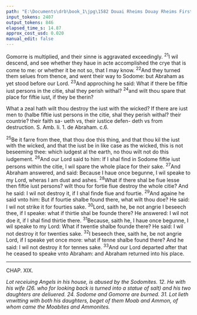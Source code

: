 ```yaml
---
path: "E:\Documents\drb\book_1\jpg\1582 Douai Rheims Douay Rheims First Edition  1 of 3 1609 Old Testament.pdf-88.jpg"
input_tokens: 2407
output_tokens: 846
elapsed_time_s: 14.87
approx_cost_usd: 0.020
manual_edit: false
---
```

Gomorre is multiplied, and their sinne is aggravated exceedingly. <sup>21</sup>I wil descend, and see whether they haue in acte accomplished the crye that is come to me: or whether it be not so, that I may know. <sup>22</sup>And they turned them selues from thence, and went their way to Sodome: but Abraham as yet stood before our Lord. <sup>23</sup>And approching he said: What if there be fiftie iust persons in the citie, shal they perish withal? <sup>24</sup>and wilt thou spare that place for fiftie iust, if they be therin?

<aside>What a zeal hath wilt thou destroy the iust with the wicked? If there are iust men to (halbe fiftie iust persons in the citie, shal they perish withal? their countrie? their faith sa- ueth vs, their iustice defen- deth vs from destruction. S. Amb. li. 1. de Abraham. c.6.</aside>

<sup>25</sup>Be it farre from thee, that thou doe this thing, and that thou kil the iust with the wicked, and that the iust be in like case as the wicked, this is not beseeming thee: which iudgest al the earth, no thou wilt not do this iudgement. <sup>26</sup>And our Lord said to him: If I shal find in Sodome fiftie iust persons within the citie, I wil spare the whole place for their sake. <sup>27</sup>And Abraham answered, and said: Because I haue once begunne, I wil speake to my Lord, wheras I am dust and ashes. <sup>28</sup>What if there shal be fiue lesse then fiftie iust persons? wilt thou for fortie fiue destroy the whole citie? And he said: I wil not destroy it, if I shal finde fiue and fourtie. <sup>29</sup>And againe he said vnto him: But if fourtie shalbe found there, what wilt thou doe? He said: I wil not strike it for fourties sake. <sup>30</sup>Lord, saith he, be not angrie I beseech thee, if I speake: what if thirtie shal be founde there? He answered: I wil not doe it, if I shal find thirtie there. <sup>31</sup>Because, saith he, I haue once begunne, I wil speake to my Lord: What if twentie shalbe founde there? He said: I wil not destroy it for twenties sake. <sup>32</sup>I beseech thee, saith he, be not angrie Lord, if I speake yet once more: what if tenne shalbe found there? And he said: I wil not destroy it for tennes sake. <sup>33</sup>And our Lord departed after that he ceased to speake vnto Abraham: and Abraham returned into his place.

---

CHAP. XIX.

*Lot receiuing Angels in his house, is abused by the Sodomites. 12. He with his wife (26. who for looking back is turned into a statue of salt) and his two daughters are deliuered. 24. Sodome and Gomorre are burned. 31. Lot lieth vnwitting with both his daughters, beget of them Moab and Ammon, of whom came the Moabites and Ammonites.*